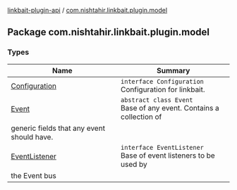 [linkbait-plugin-api](../index.md) / [com.nishtahir.linkbait.plugin.model](.)

## Package com.nishtahir.linkbait.plugin.model

### Types

| Name | Summary |
|---|---|
| [Configuration](-configuration/index.md) | `interface Configuration`<br>Configuration for linkbait. |
| [Event](-event/index.md) | `abstract class Event`<br>Base of any event. Contains a collection of
generic fields that any event should have. |
| [EventListener](-event-listener.md) | `interface EventListener`<br>Base of event listeners to be used by
the Event bus |
